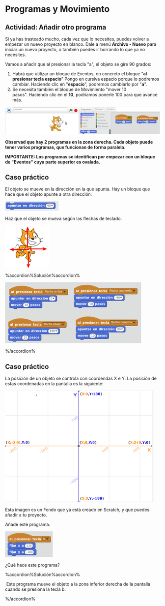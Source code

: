 
# Programas y Movimiento

## Actividad: Añadir otro programa

Si ya has trasteado mucho, cada vez que lo necesites, puedes volver a empezar un nuevo proyecto en blanco. Dale a menú **Archivo - Nuevo** para iniciar un nuevo proyecto, o también puedes ir borrando lo que ya no necesites.

Vamos a añadir que al presionar la tecla "a", el objeto se gire 90 grados:

1. Habrá que utilizar un bloque de Eventos, en concreto el bloque "**al presionar tecla espacio**" Pongo en cursiva espacio porque lo podremos cambiar. Haciendo clic en "**espacio**", podremos cambiarlo por "**a**".
1. Se necesita también el bloque de Movimiento "mover 10 pasos". Haciendo clic en el **10**, podríamos ponerle 100 para que avance más.

![](img/Seleccion_018.1.png)

**Observad que hay 2 programas en la zona derecha. Cada objeto puede tener varios programas, que funcionan de forma paralela.**

**IMPORTANTE: Los programas se identifican por empezar con un bloque de "Eventos" cuya parte superior es ovalada.**

## Caso práctico

El objeto se mueve en la dirección en la que apunta. Hay un bloque que hace que el objeto apunte a otra dirección:

![](img/Seleccion_049.png)

Haz que el objeto se mueva según las flechas de teclado.

![](img/Seleccion_079.png)


%accordion%Solución%accordion%

![](img/Seleccion_080.png)

%/accordion%

## Caso práctico

La posición de un objeto se controla con coordendas X e Y. La posición de estas coordenadas en la pantalla es la siguiente:

![](img/Seleccion_051.png)

Esta imagen es un Fondo que ya está creado en Scratch, y que puedes añadir a tu proyecto.



Añade este programa.

![](img/Seleccion_050.1.png)

¿Qué hace este programa?



%accordion%Solución%accordion%

 Este programa mueve el objeto a la zona inferior derecha de la pantalla cuando se presiona la tecla b.

%/accordion%